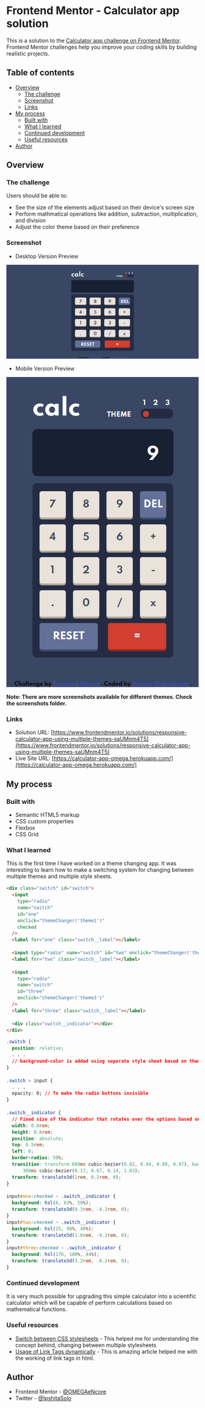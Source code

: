 # Frontend Mentor - Calculator app solution

This is a solution to the [Calculator app challenge on Frontend Mentor](https://www.frontendmentor.io/challenges/calculator-app-9lteq5N29). Frontend Mentor challenges help you improve your coding skills by building realistic projects.

## Table of contents

- [Overview](#overview)
  - [The challenge](#the-challenge)
  - [Screenshot](#screenshot)
  - [Links](#links)
- [My process](#my-process)
  - [Built with](#built-with)
  - [What I learned](#what-i-learned)
  - [Continued development](#continued-development)
  - [Useful resources](#useful-resources)
- [Author](#author)

## Overview

### The challenge

Users should be able to:

- See the size of the elements adjust based on their device's screen size
- Perform mathmatical operations like addition, subtraction, multiplication, and division
- Adjust the color theme based on their preference

### Screenshot

- Desktop Version Preview

![<img src="../screenshots/desktop-theme1.png" alt="Desktop Version"/>](./screenshots/desktop-theme1.png)

- Mobile Version Preview

![<img src="../screenshots/mobile-theme1.png" alt="Mobile Version"/>](./screenshots/mobile-theme1.png)

**Note: There are more screenshots available for different themes. Check the screenshots folder.**

### Links

- Solution URL: [https://www.frontendmentor.io/solutions/responsive-calculator-app-using-multiple-themes-saUMnm4T5](https://www.frontendmentor.io/solutions/responsive-calculator-app-using-multiple-themes-saUMnm4T5)
- Live Site URL: [https://calculator-app-omega.herokuapp.com/](https://calculator-app-omega.herokuapp.com/)

## My process

### Built with

- Semantic HTML5 markup
- CSS custom properties
- Flexbox
- CSS Grid

### What I learned

This is the first time I have worked on a theme changing app. It was interesting to learn how to make a switching system for changing between multiple themes and multiple style sheets.

```html
<div class="switch" id="switch">
  <input
    type="radio"
    name="switch"
    id="one"
    onclick="themeChanger('theme1')"
    checked
  />
  <label for="one" class="switch__label"></label>

  <input type="radio" name="switch" id="two" onclick="themeChanger('theme2')" />
  <label for="two" class="switch__label"></label>

  <input
    type="radio"
    name="switch"
    id="three"
    onclick="themeChanger('theme3')"
  />
  <label for="three" class="switch__label"></label>

  <div class="switch__indicator"></div>
</div>
```

```css
.switch {
  position: relative;
  . . .
  // background-color is added using separate style sheet based on theme
}

.switch > input {
  . . .
  opacity: 0; // To make the radio buttons invisible
}

.switch__indicator {
  // Fixed size of the indicator that rotates over the options based on selection
  width: 0.8rem;
  height: 0.8rem;
  position: absolute;
  top: 0.5rem;
  left: 0;
  border-radius: 50%;
  transition: transform 600ms cubic-bezier(0.02, 0.94, 0.09, 0.97), background
      300ms cubic-bezier(0.17, 0.67, 0.14, 1.03);
  transform: translate3d(1rem, 0.2rem, 0);
}

input#one:checked ~ .switch__indicator {
  background: hsl(6, 63%, 50%);
  transform: translate3d(0.3rem, -0.2rem, 0);
}
input#two:checked ~ .switch__indicator {
  background: hsl(25, 98%, 40%);
  transform: translate3d(1.8rem, -0.2rem, 0);
}
input#three:checked ~ .switch__indicator {
  background: hsl(176, 100%, 44%);
  transform: translate3d(3.2rem, -0.2rem, 0);
}
```

### Continued development

It is very much possible for upgrading this simple calculator into a scientific calculator which will be capable of perform calculations based on mathematical functions.

### Useful resources

- [Switch between CSS stylesheets](https://www.geeksforgeeks.org/how-to-switch-between-multiple-css-stylesheets-using-javascript/) - This helped me for understanding the concept behind, changing between multiple stylesheets
- [Usage of Link Tags dynamically](https://www.thesitewizard.com/javascripts/change-style-sheets.shtml) - This is amazing article helped me with the working of link tags in html.

## Author

- Frontend Mentor - [@OMEGAeNcore](https://www.frontendmentor.io/profile/OMEGAeNcore)
- Twitter - [@IpshitaSolo](https://www.twitter.com/IpshitaSolo)